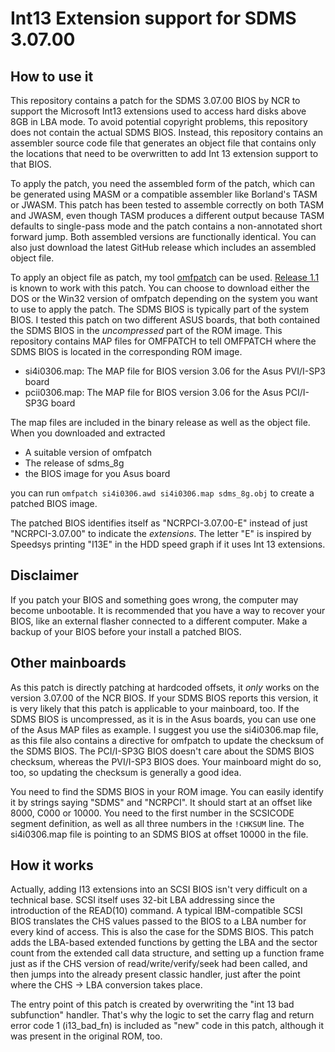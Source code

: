 Int13 Extension support for SDMS 3.07.00
========================================

How to use it
-------------

This repository contains a patch for the SDMS 3.07.00 BIOS by NCR to support the Microsoft Int13 extensions used to access hard disks above 8GB in LBA mode. To avoid potential copyright problems, this repository does not contain the actual SDMS BIOS. Instead, this repository contains an assembler source code file that generates an object file that contains only the locations that need to be overwritten to add Int 13 extension support to that BIOS.

To apply the patch, you need the assembled form of the patch, which can be generated using MASM or a compatible assembler like Borland's TASM or JWASM. This patch has been tested to assemble correctly on both TASM and JWASM, even though TASM produces a different output because TASM defaults to single-pass mode and the patch contains a non-annotated short forward jump. Both assembled versions are functionally identical. You can also just download the latest GitHub release which includes an assembled object file.

To apply an object file as patch, my tool [omfpatch](https://github.com/karcherm/omfpatch) can be used. [Release 1.1](https://github.com/karcherm/omfpatch/releases/tag/v1.1) is known to work with this patch. You can choose to download either the DOS or the Win32 version of omfpatch depending on the system you want to use to apply the patch. The SDMS BIOS is typically part of the system BIOS. I tested this patch on two different ASUS boards, that both contained the SDMS BIOS in the *uncompressed* part of the ROM image. This repository contains MAP files for OMFPATCH to tell OMFPATCH where the SDMS BIOS is located in the corresponding ROM image.

- si4i0306.map: The MAP file for BIOS version 3.06 for the Asus PVI/I-SP3 board
- pcii0306.map: The MAP file for BIOS version 3.06 for the Asus PCI/I-SP3G board

The map files are included in the binary release as well as the object file. When you downloaded and extracted
- A suitable version of omfpatch
- The release of sdms_8g
- the BIOS image for you Asus board

you can run `omfpatch si4i0306.awd si4i0306.map sdms_8g.obj` to create a patched BIOS image.

The patched BIOS identifies itself as "NCRPCI-3.07.00-E" instead of just "NCRPCI-3.07.00" to indicate the *extensions*. The letter "E" is inspired by Speedsys printing "I13E" in the HDD speed graph if it uses Int 13 extensions.

Disclaimer
----------

If you patch your BIOS and something goes wrong, the computer may become unbootable. It is recommended that you have a way to recover your BIOS, like an external flasher connected to a different computer. Make a backup of your BIOS before your install a patched BIOS.

Other mainboards
----------------

As this patch is directly patching at hardcoded offsets, it *only* works on the version 3.07.00 of the NCR BIOS. If your SDMS BIOS reports this version, it is very likely that this patch is applicable to your mainboard, too. If the SDMS BIOS is uncompressed, as it is in the Asus boards, you can use one of the Asus MAP files as example. I suggest you use the si4i0306.map file, as this file also contains a directive for omfpatch to update the checksum of the SDMS BIOS. The PCI/I-SP3G BIOS doesn't care about the SDMS BIOS checksum, whereas the PVI/I-SP3 BIOS does. Your mainboard might do so, too, so updating the checksum is generally a good idea.

You need to find the SDMS BIOS in your ROM image. You can easily identify it by strings saying "SDMS" and "NCRPCI". It should start at an offset like 8000, C000 or 10000. You need to the first number in the SCSICODE segment definition, as well as all three numbers in the `!CHKSUM` line. The si4i0306.map file is pointing to an SDMS BIOS at offset 10000 in the file.

How it works
------------

Actually, adding I13 extensions into an SCSI BIOS isn't very difficult on a technical base. SCSI itself uses 32-bit LBA addressing since the introduction of the READ(10) command. A typical IBM-compatible SCSI BIOS translates the CHS values passed to the BIOS to a LBA number for every kind of access. This is also the case for the SDMS BIOS. This patch adds the LBA-based extended functions by getting the LBA and the sector count from the extended call data structure, and setting up a function frame just as if the CHS version of read/write/verify/seek had been called, and then jumps into the already present classic handler, just after the point where the CHS -> LBA conversion takes place.

The entry point of this patch is created by overwriting the "int 13 bad subfunction" handler. That's why the logic to set the carry flag and return error code 1 (i13_bad_fn) is included as "new" code in this patch, although it was present in the original ROM, too.
